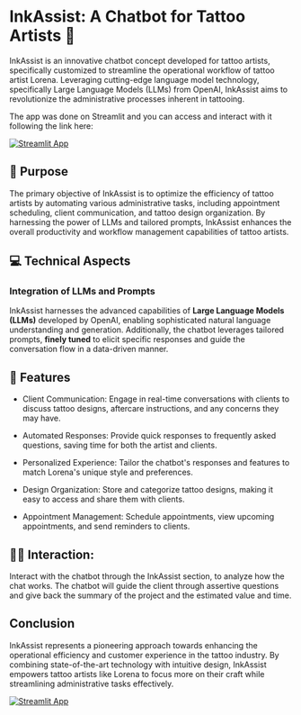 # InkAssist: A Chatbot for Tattoo Artists :art:

InkAssist is an innovative chatbot concept developed for tattoo artists, specifically customized to streamline the operational workflow of tattoo artist Lorena. Leveraging cutting-edge language model technology, specifically Large Language Models (LLMs) from OpenAI, InkAssist aims to revolutionize the administrative processes inherent in tattooing.

The app was done on Streamlit and you can access and interact with it following the link here:

[![Streamlit App](https://static.streamlit.io/badges/streamlit_badge_black_white.svg)](https://inkassist.streamlit.app)

## :dart: Purpose 
The primary objective of InkAssist is to optimize the efficiency of tattoo artists by automating various administrative tasks, including appointment scheduling, client communication, and tattoo design organization. By harnessing the power of LLMs and tailored prompts, InkAssist enhances the overall productivity and workflow management capabilities of tattoo artists.


## :computer: Technical Aspects 

### Integration of LLMs and Prompts
InkAssist harnesses the advanced capabilities of **Large Language Models (LLMs)** developed by OpenAI, enabling sophisticated natural language understanding and generation. Additionally, the chatbot leverages tailored prompts, **finely tuned** to elicit specific responses and guide the conversation flow in a data-driven manner.


## :key: Features 
 
- Client Communication: Engage in real-time conversations with clients to discuss tattoo designs, aftercare instructions, and any concerns they may have.

- Automated Responses: Provide quick responses to frequently asked questions, saving time for both the artist and clients.

- Personalized Experience: Tailor the chatbot's responses and features to match Lorena's unique style and preferences.
  
- Design Organization: Store and categorize tattoo designs, making it easy to access and share them with clients.
  
- Appointment Management: Schedule appointments, view upcoming appointments, and send reminders to clients.


 ## 	👩‍💻 Interaction: 	

Interact with the chatbot through the InkAssist section, to analyze how the chat works. The chatbot will guide the client through assertive questions and give back the summary of the project and the estimated value and time.


## Conclusion
InkAssist represents a pioneering approach towards enhancing the operational efficiency and customer experience in the tattoo industry. By combining state-of-the-art technology with intuitive design, InkAssist empowers tattoo artists like Lorena to focus more on their craft while streamlining administrative tasks effectively.

[![Streamlit App](https://static.streamlit.io/badges/streamlit_badge_black_white.svg)](https://inkassist.streamlit.app)
